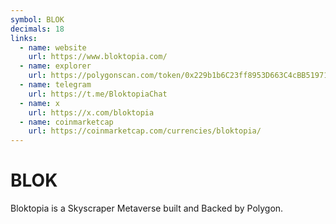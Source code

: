 ```yaml
---
symbol: BLOK
decimals: 18
links:
  - name: website
    url: https://www.bloktopia.com/
  - name: explorer
    url: https://polygonscan.com/token/0x229b1b6C23ff8953D663C4cBB519717e323a0a84
  - name: telegram
    url: https://t.me/BloktopiaChat
  - name: x
    url: https://x.com/bloktopia
  - name: coinmarketcap
    url: https://coinmarketcap.com/currencies/bloktopia/
---
```


# BLOK

Bloktopia is a Skyscraper Metaverse built and Backed by Polygon.
